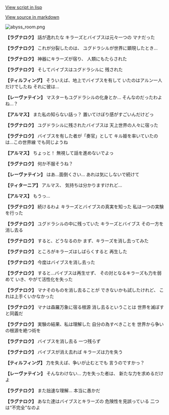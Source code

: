 [View script in lisp](../scripts/110160160.txt)

[View source in markdown](110160160.md)

![abyss_room.png](../images/backgrounds/abyss_room.png)

**【ラグナロク】**
話が逸れたな
キラーズとバイブスは元々一つの
マナだった

**【ラグナロク】**
これが分裂したのは、
ユグドラシルが世界に顕現したとき…

**【ラグナロク】**
神器にキラーズが宿り、
人類にもたらされた

**【ラグナロク】**
そしてバイブスはユグドラシルに
残された

**【ティルフィング】**
そういえば、地上でバイブスを有して
いたのはアルン一人だけでしたね
それに彼は…

**【レーヴァテイン】**
マスターもユグドラシルの化身とか…
そんなのだったわよね…？

**【アルマス】**
また私の知らない話っ？
置いてけぼり感がすごいんだけどっ

**【ラグナロク】**
ユグドラシルに残されたバイブスは
天上世界の人々に宿った

**【ラグナロク】**
バイブスを有した者が「奏官」として
キル姫を率いていたのは…この世界線
でも同じようね

**【アルマス】**
ちょっと！
無視して話を進めないでよっ

**【ラグナロク】**
何か不服そうね？

**【レーヴァテイン】**
はあ…面倒くさい…
あれは気にしないで続けて

**【ティターニア】**
アルマス、
気持ちは分かりますけれど…

**【アルマス】**
もうっ…

**【ラグナロク】**
続けるわよ
キラーズとバイブスの真実を知った
私は一つの実験を行った

**【ラグナロク】**
ユグドラシルの中に残っていた
キラーズとバイブス
その一方を消し去る

**【ラグナロク】**
すると、どうなるのか
まず、キラーズを消し去ってみた

**【ラグナロク】**
ところがキラーズはしばらくすると
再生した

**【ラグナロク】**
今度はバイブスを消し去った

**【ラグナロク】**
すると…バイブスは再生せず、
その対となるキラーズも力を弱めて
いき、やがて活性化を失った

**【ラグナロク】**
マナそのものを消し去ることが
できないかも試したけれど、
これは上手くいかなかった

**【ラグナロク】**
マナは森羅万象に宿る根源
消し去るということは
世界を滅ぼすと同義だ

**【ラグナロク】**
実験の結果、私は理解した
自分の為すべきことを
世界から争いの根源を絶つ術を

**【ラグナロク】**
バイブスを消し去る
一つ残らず

**【ラグナロク】**
バイブスが消え去れば
キラーズは力を失う

**【ティルフィング】**
力を失えば、争いが止むとでも
言うのですかっ？

**【レーヴァテイン】**
そんなわけない…
力を失った者は、
新たな力を求めるだけよ

**【ラグナロク】**
また拙速な理解…
本当に愚かだ

**【ラグナロク】**
あなた達はバイブスとキラーズの
危険性を見誤っている
二つは“不完全”なのよ